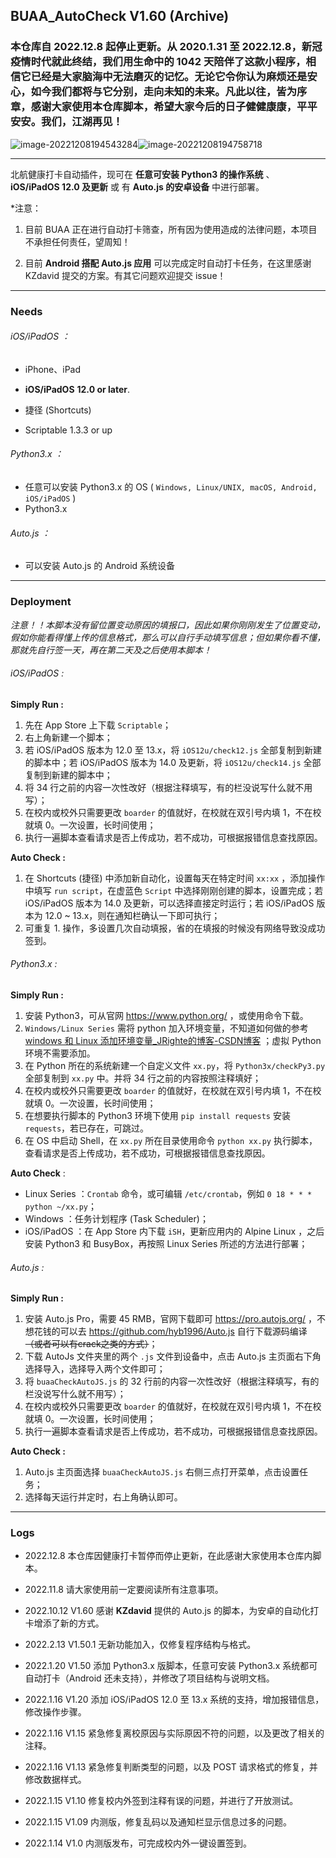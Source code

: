 ## BUAA_AutoCheck V1.60 (Archive)



### 本仓库自 2022.12.8 起停止更新。从 2020.1.31 至 2022.12.8，新冠疫情时代就此终结，我们用生命中的 1042 天陪伴了这款小程序，相信它已经是大家脑海中无法磨灭的记忆。无论它令你认为麻烦还是安心，如今我们都将与它分别，走向未知的未来。凡此以往，皆为序章，感谢大家使用本仓库脚本，希望大家今后的日子健健康康，平平安安。我们，江湖再见！



![image-20221208194543284](Img/image-20221208194543284.png)![image-20221208194758718](Img/image-20221208194758718.png)





------



北航健康打卡自动插件，现可在 **任意可安装 Python3 的操作系统** 、 **iOS/iPadOS 12.0 及更新** 或 有 **Auto.js 的安卓设备** 中进行部署。


*注意：

1. 目前 BUAA 正在进行自动打卡筛查，所有因为使用造成的法律问题，本项目不承担任何责任，望周知！

2. 目前 **Android 搭配 Auto.js 应用** 可以完成定时自动打卡任务，在这里感谢 KZdavid 提交的方案。有其它问题欢迎提交 issue！



------

### Needs

###### iOS/iPadOS ：

- iPhone、iPad

- **iOS/iPadOS** **12.0 or later**.
- 捷径 (Shortcuts)
- Scriptable 1.3.3 or up

###### Python3.x ：

- 任意可以安装 Python3.x 的 OS ( `Windows, Linux/UNIX, macOS, Android, iOS/iPadOS` )
- Python3.x

###### Auto.js ：

- 可以安装 Auto.js 的 Android 系统设备

  

------

### Deployment

*注意！！本脚本没有留位置变动原因的填报口，因此如果你刚刚发生了位置变动，假如你能看得懂上传的信息格式，那么可以自行手动填写信息；但如果你看不懂，那就先自行签一天，再在第二天及之后使用本脚本！*



###### iOS/iPadOS :

**Simply Run :**

1. 先在 App Store 上下载 `Scriptable`；
2. 右上角新建一个脚本；
3. 若 iOS/iPadOS 版本为 12.0 至 13.x，将 `iOS12u/check12.js` 全部复制到新建的脚本中；若 iOS/iPadOS 版本为 14.0 及更新，将 `iOS12u/check14.js` 全部复制到新建的脚本中；
4. 将 34 行之前的内容一次性改好（根据注释填写，有的栏没说写什么就不用写）；
5. 在校内或校外只需要更改 `boarder` 的值就好，在校就在双引号内填 1，不在校就填 0。一次设置，长时间使用；
6. 执行一遍脚本查看请求是否上传成功，若不成功，可根据报错信息查找原因。

**Auto Check :**

1. 在 Shortcuts (捷径) 中添加新自动化，设置每天在特定时间 `xx:xx` ，添加操作中填写 `run script`，在虚蓝色 `Script` 中选择刚刚创建的脚本，设置完成；若 iOS/iPadOS 版本为 14.0 及更新，可以选择直接定时运行；若 iOS/iPadOS 版本为 12.0 ~ 13.x，则在通知栏确认一下即可执行；
2. 可重复 1. 操作，多设置几次自动填报，省的在填报的时候没有网络导致没成功签到。



###### Python3.x :

**Simply Run :**

1. 安装 Python3，可从官网 https://www.python.org/ ，或使用命令下载。
2. `Windows/Linux Series` 需将 python 加入环境变量，不知道如何做的参考 [windows 和 Linux 添加环境变量_JRighte的博客-CSDN博客](https://blog.csdn.net/weixin_38507462/article/details/101771996) ；虚拟 Python 环境不需要添加。
3. 在 Python 所在的系统新建一个自定义文件 `xx.py`，将 `Python3x/checkPy3.py` 全部复制到 `xx.py` 中。并将 34 行之前的内容按照注释填好；
4. 在校内或校外只需要更改 `boarder` 的值就好，在校就在双引号内填 1，不在校就填 0。一次设置，长时间使用；
5. 在想要执行脚本的 Python3 环境下使用 `pip install requests` 安装 `requests`，若已存在，可跳过。
6. 在 OS 中启动 Shell，在 `xx.py` 所在目录使用命令 `python xx.py` 执行脚本，查看请求是否上传成功，若不成功，可根据报错信息查找原因。

**Auto Check** :

- Linux Series ：`Crontab` 命令，或可编辑 `/etc/crontab`，例如 `0 18 * * * python ~/xx.py`；
- Windows ：任务计划程序 (Task Scheduler)；
- iOS/iPadOS ：在 App Store 内下载 `iSH`，更新应用内的 Alpine Linux ，之后安装 Python3 和 BusyBox，再按照 Linux Series 所述的方法进行部署；



###### Auto.js :

**Simply Run :**

1. 安装 Auto.js Pro，需要 45 RMB，官网下载即可 https://pro.autojs.org/ ，不想花钱的可以去 https://github.com/hyb1996/Auto.js 自行下载源码编译 ~~（或者可以有crack之类的方式）~~；
2. 下载 AutoJs 文件夹里的两个 `.js` 文件到设备中，点击 Auto.js 主页面右下角选择导入，选择导入两个文件即可；
3. 将 `buaaCheckAutoJS.js` 的 32 行前的内容一次性改好（根据注释填写，有的栏没说写什么就不用写）；
4. 在校内或校外只需要更改 `boarder` 的值就好，在校就在双引号内填 1，不在校就填 0。一次设置，长时间使用；
5. 执行一遍脚本查看请求是否上传成功，若不成功，可根据报错信息查找原因。

**Auto Check :**
1. Auto.js 主页面选择 `buaaCheckAutoJS.js` 右侧三点打开菜单，点击设置任务；
2. 选择每天运行并定时，右上角确认即可。



------

### Logs

- 2022.12.8 本仓库因健康打卡暂停而停止更新，在此感谢大家使用本仓库内脚本。

- 2022.11.8 请大家使用前一定要阅读所有注意事项。

- 2022.10.12 V1.60 感谢 **KZdavid** 提供的 Auto.js 的脚本，为安卓的自动化打卡增添了新的方式。

- 2022.2.13 V1.50.1 无新功能加入，仅修复程序结构与格式。

- 2022.1.20 V1.50 添加 Python3.x 版脚本，任意可安装 Python3.x 系统都可自动打卡（Android 还未支持），并修改了项目结构与说明文档。

- 2022.1.16 V1.20 添加 iOS/iPadOS 12.0 至 13.x 系统的支持，增加报错信息，修改操作步骤。

- 2022.1.16 V1.15 紧急修复离校原因与实际原因不符的问题，以及更改了相关的注释。

- 2022.1.16 V1.13 紧急修复判断类型的问题，以及 POST 请求格式的修复，并修改数据样式。

- 2022.1.15 V1.10 修复校内外签到注释有误的问题，并进行了开放测试。

- 2022.1.15 V1.09 内测版，修复乱码以及通知栏显示信息过多的问题。

- 2022.1.14 V1.0 内测版发布，可完成校内外一键设置签到。
